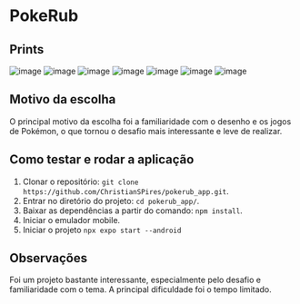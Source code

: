 # PokeRub

## Prints

![image](https://github.com/user-attachments/assets/a71376f2-79d4-4946-973d-19614d722fe9)
![image](https://github.com/user-attachments/assets/5338b9eb-a66b-464b-8e36-fc8efccf6aed)
![image](https://github.com/user-attachments/assets/d068146b-df3c-4d98-88ce-5a0244402782)
![image](https://github.com/user-attachments/assets/05878114-05e8-4854-824c-6fb638de015e)
![image](https://github.com/user-attachments/assets/6890c020-f3f1-4059-8054-66e459fec4b5)
![image](https://github.com/user-attachments/assets/d0d5e6ff-52f9-4222-af3e-235c4ca8d0de)
![image](https://github.com/user-attachments/assets/48309951-7d66-4073-8b72-e5e85bb6049a)

## Motivo da escolha

O principal motivo da escolha foi a familiaridade com o desenho e os jogos de Pokémon, o que tornou o desafio mais interessante e leve de realizar.

## Como testar e rodar a aplicação

1. Clonar o repositório: ``git clone https://github.com/ChristianSPires/pokerub_app.git``.
2. Entrar no diretório do projeto: ``cd pokerub_app/``.
3. Baixar as dependências a partir do comando: ``npm install``.
4. Iniciar o emulador mobile.
5. Iniciar o projeto ``npx expo start --android``

## Observações

Foi um projeto bastante interessante, especialmente pelo desafio e familiaridade com o tema. A principal dificuldade foi o tempo limitado.
